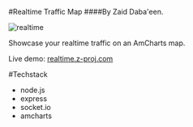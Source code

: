 #Realtime Traffic Map
####By Zaid Daba'een.

![realtime](http://static.z-proj.com/realtime.png)

Showcase your realtime traffic on an AmCharts map.

Live demo: [realtime.z-proj.com](realtime.z-proj.com)

#Techstack

- node.js
- express
- socket.io
- amcharts



